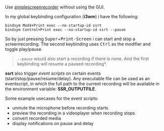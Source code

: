 Use [simplescreenrecorder] without using the GUI.

In my global keybinding configuration (**i3wm**) i have the following:  
```
bindsym Mod4+Print exec --no-startup-id ssrt
bindsym Control+Print exec --no-startup-id ssrt --pause
```

So by just pressing
<kbd>Super</kbd>+<kbd>Print-Screen</kbd>
i can start and stop a screenrecording.
The second keybinding uses
<kbd>Ctrl</kbd>
as the modifier and toggle play/pause.

> `--pause` would also start a recording if there is none.
> And the first keybinding will resume a paused recording*.


**ssrt** also trigger *event scripts* on certain
events (start/stop/pause/resume/delay). Any
executable file can be used as an eventscript,
in which the full path to the current recording
will be available in the environment
variable: **SSR\_OUTPUTFILE**.

Some example usecases for the event scripts:  

- unmute the microphone before recording starts
- preview the recording in a videoplayer when recording stops
- convert recorded media
- display notifications on pause and delay


[simplescreenrecorder]: https://www.maartenbaert.be/simplescreenrecorder/

